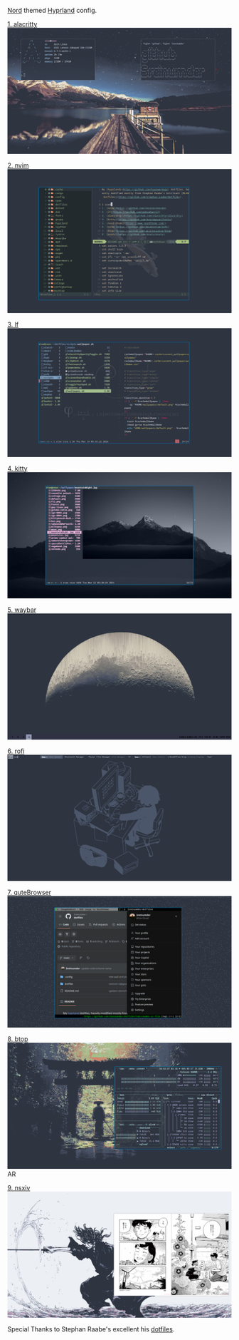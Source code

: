 [Nord](https://www.nordtheme.com/) themed [Hyprland](https://github.com/hyprwm/Hypr) config.

[1. alacritty](https://github.com/alacritty/alacritty)
![alacritty!](dotfiles/rice-screenshots/alacritty.png)

[2. nvim](https://github.com/neovim/neovim)
![nvim!](dotfiles/rice-screenshots/nvim.png)

[3. lf](https://github.com/gokcehan/lf)
![lf!](dotfiles/rice-screenshots/lf.png)

[4. kitty](https://github.com/kovidgoyal/kitty)
![kitty-file-preview!](dotfiles/rice-screenshots/kitty-lf.png)

[5. waybar](https://github.com/Alexays/Waybar)
![!waybar](dotfiles/rice-screenshots/waybar.png)

[6. rofi](https://github.com/davatorium/rofi)
![rofi!](dotfiles/rice-screenshots/rofi.png)

[7. quteBrowser](https://qutebrowser.org/)
![qute-browser!](dotfiles/rice-screenshots/qute-browser.png)

[8. btop](https://github.com/aristocratos/btop)
![!btop](dotfiles/rice-screenshots/btop.png)AR

[9. nsxiv](https://github.com/nsxiv/nsxiv)
![!nsxiv](dotfiles/rice-screenshots/nsxiv.png)

<!-- [10. Zathura](https://github.com/pwmt/zathura) -->
<!-- ![!Zathura](dotfiles/rice-screenshots/zathura.png) -->

Special Thanks to Stephan Raabe's excellent his [dotfiles](https://gitlab.com/stephan-raabe/dotfiles).
